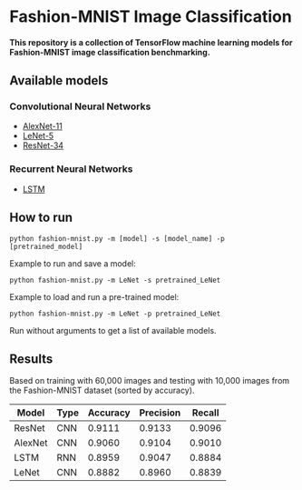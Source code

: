# Fashion-MNIST Image Classification

#### This repository is a collection of TensorFlow machine learning models for Fashion-MNIST image classification benchmarking.

## Available models

### Convolutional Neural Networks
* [AlexNet-11](https://dl.acm.org/doi/10.1145/3065386) 
* [LeNet-5](https://ieeexplore.ieee.org/document/726791)
* [ResNet-34](https://ieeexplore.ieee.org/document/7780459)

### Recurrent Neural Networks
* [LSTM](https://www.mitpressjournals.org/doi/abs/10.1162/neco.1997.9.8.1735)

## How to run
```python fashion-mnist.py -m [model] -s [model_name] -p [pretrained_model]```

Example to run and save a model: 

```python fashion-mnist.py -m LeNet -s pretrained_LeNet```

Example to load and run a pre-trained model: 

```python fashion-mnist.py -m LeNet -p pretrained_LeNet```

Run without arguments to get a list of available models.

## Results

Based on training with 60,000 images and testing with 10,000 images from the Fashion-MNIST dataset (sorted by accuracy).

| Model   | Type | Accuracy | Precision | Recall |  
| ------- | ---- | -------- | --------- | ------ |
| ResNet  | CNN  | 0.9111   | 0.9133    | 0.9096 |
| AlexNet | CNN  | 0.9060   | 0.9104    | 0.9010 |
| LSTM    | RNN  | 0.8959   | 0.9047    | 0.8884 |
| LeNet   | CNN  | 0.8882   | 0.8960    | 0.8839 |

